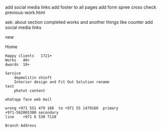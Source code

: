 add social media links
add footer to all pages
add form spree
cross check previous-work.html




ask:
    about section completed works and another things like counter
    add social media links


new

Home

	Happy clients	1721+
	Works	40+
	Awards	10+

	Service 
		depmolitin shioft
		Interior design and Fit Out Solution rename
	test
		photot content
	
	whatspp face web mail

	wrong +971 551 479 160	to +971 55 1479160  primary
	+971-562865300 secondary
	line	+971 6 530 7110

	Branch Address 
	